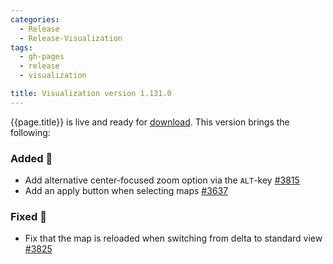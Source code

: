 ```yaml
---
categories:
  - Release
  - Release-Visualization
tags:
  - gh-pages
  - release
  - visualization

title: Visualization version 1.131.0
---
```


{{page.title}} is live and ready for [download](https://github.com/MaibornWolff/codecharta/releases/tag/vis-1.131.0). 
This version brings the following:

### Added 🚀

- Add alternative center-focused zoom option via the `ALT`-key [#3815](https://github.com/MaibornWolff/codecharta/pull/3815)
- Add an apply button when selecting maps [#3637](https://github.com/MaibornWolff/codecharta/pull/3637)

### Fixed 🐞

- Fix that the map is reloaded when switching from delta to standard view [#3825](https://github.com/MaibornWolff/codecharta/pull/3825)

